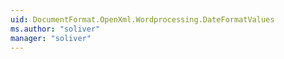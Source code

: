 ```yaml
---
uid: DocumentFormat.OpenXml.Wordprocessing.DateFormatValues
ms.author: "soliver"
manager: "soliver"
---
```

